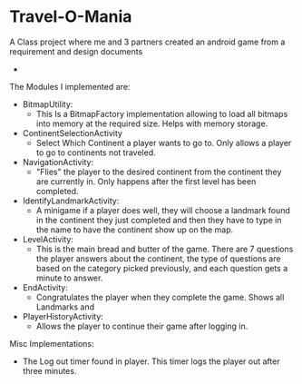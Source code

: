 # Travel-O-Mania

A Class project where me and 3 partners created an android game from a requirement and design documents

-

The Modules I implemented are:

  * BitmapUtility:
    * This Is a BitmapFactory implementation allowing to load all bitmaps into memory at the required size. Helps with
    memory storage.
  * ContinentSelectionActivity
    * Select Which Continent a player wants to go to. Only allows a player to go to continents not traveled.
  * NavigationActivity:
    * "Flies" the player to the desired continent from the continent they are currently in.  Only happens after the first
    level has been completed.
  * IdentifyLandmarkActivity:
    * A minigame if a player does well, they will choose a landmark found in the continent they just completed and then
    they have to type in the name to have the continent show up on the map.
  * LevelActivity:
    * This is the main bread and butter of the game.  There are 7 questions the player answers about the continent, the
    type of questions are based on the category picked previously, and each question gets a minute to answer.
  * EndActivity:
    * Congratulates the player when they complete the game.  Shows all Landmarks and 
  * PlayerHistoryActivity:
    * Allows the player to continue their game after logging in.
    
Misc Implementations:

  * The Log out timer found in player.  This timer logs the player out after three minutes.
  
